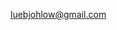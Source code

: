 luebjohlow@gmail.com

<!---
Lueb/Lueb is a ✨ special ✨ repository because its `README.md` (this file) appears on your GitHub profile.
You can click the Preview link to take a look at your changes.
--->
